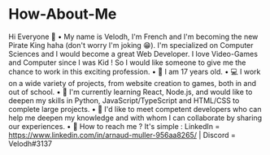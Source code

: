 # How-About-Me

Hi Everyone 👋
• My name is Velodh, I'm French and I'm becoming the new Pirate King haha (don't worry I'm joking 😁). I'm specialized on Computer Sciences and I would become a great Web Developer. I love Video-Games and Computer since I was Kid ! So I would like someone to give me the chance to work in this exciting profession.
• 🍗 I am 17 years old.
• 💻 I work on a wide variety of projects, from website creation to games, both in and out of school.
• 👾 I'm currently learning React, Node.js, and would like to deepen my skills in Python, JavaScript/TypeScript and HTML/CSS to complete large projects.
• 👯 I'd like to meet competent developers who can help me deepen my knowledge and with whom I can collaborate by sharing our experiences.
• 🤖 How to reach me ? It's simple : LinkedIn = https://www.linkedin.com/in/arnaud-muller-956aa8265/ | Discord = Velodh#3137

